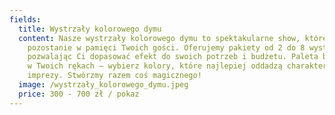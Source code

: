 ```yaml
---
fields:
  title: Wystrzały kolorowego dymu
  content: Nasze wystrzały kolorowego dymu to spektakularne show, które na długo
    pozostanie w pamięci Twoich gości. Oferujemy pakiety od 2 do 8 wystrzałów,
    pozwalając Ci dopasować efekt do swoich potrzeb i budżetu. Paleta barw jest
    w Twoich rękach – wybierz kolory, które najlepiej oddadzą charakter Twojej
    imprezy. Stwórzmy razem coś magicznego!
  image: /wystrzały_kolorowego_dymu.jpeg
  price: 300 - 700 zł / pokaz
---
```

